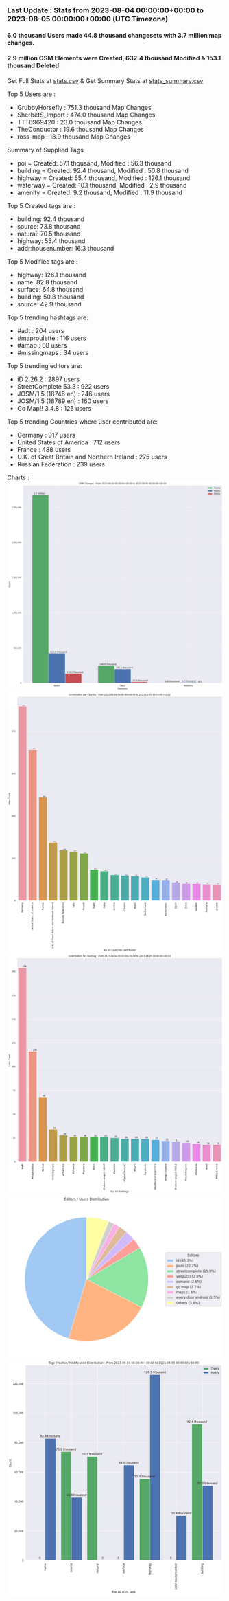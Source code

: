 ### Last Update : Stats from 2023-08-04 00:00:00+00:00 to 2023-08-05 00:00:00+00:00 (UTC Timezone)

#### 6.0 thousand Users made 44.8 thousand changesets with 3.7 million map changes.
#### 2.9 million OSM Elements were Created, 632.4 thousand Modified & 153.1 thousand Deleted.
Get Full Stats at [stats.csv](/stats/Global/Daily/stats.csv)
 & Get Summary Stats at [stats_summary.csv](/stats/Global/Daily/stats_summary.csv)

Top 5 Users are : 
- GrubbyHorsefly : 751.3 thousand Map Changes
- SherbetS_Import : 474.0 thousand Map Changes
- TTT6969420 : 23.0 thousand Map Changes
- TheConductor : 19.6 thousand Map Changes
- ross-map : 18.9 thousand Map Changes

Summary of Supplied Tags
- poi = Created: 57.1 thousand, Modified : 56.3 thousand
- building = Created: 92.4 thousand, Modified : 50.8 thousand
- highway = Created: 55.4 thousand, Modified : 126.1 thousand
- waterway = Created: 10.1 thousand, Modified : 2.9 thousand
- amenity = Created: 9.2 thousand, Modified : 11.9 thousand


Top 5 Created tags are :
- building: 92.4 thousand
- source: 73.8 thousand
- natural: 70.5 thousand
- highway: 55.4 thousand
- addr:housenumber: 16.3 thousand


Top 5 Modified tags are :
- highway: 126.1 thousand
- name: 82.8 thousand
- surface: 64.8 thousand
- building: 50.8 thousand
- source: 42.9 thousand


Top 5 trending hashtags are:
- #adt : 204 users
- #maproulette : 116 users
- #amap : 68 users
- #missingmaps : 34 users


Top 5 trending editors are:
- iD 2.26.2 : 2897 users
- StreetComplete 53.3 : 922 users
- JOSM/1.5 (18746 en) : 246 users
- JOSM/1.5 (18789 en) : 160 users
- Go Map!! 3.4.8 : 125 users


Top 5 trending Countries where user contributed are:
- Germany : 917 users
- United States of America : 712 users
- France : 488 users
- U.K. of Great Britain and Northern Ireland : 275 users
- Russian Federation : 239 users


 Charts : 
![Alt text](./stats_osm_changes.png) 
![Alt text](./stats_users_per_country.png) 
![Alt text](./stats_users_per_hashtag.png) 
![Alt text](./stats_editors_pie_chart.png) 
![Alt text](./stats_tags.png) 
